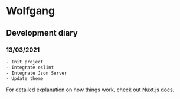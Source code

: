 # Wolfgang

## Development diary

### 13/03/2021
```bash
- Init project
- Integrate eslint
- Integrate Json Server
- Update theme
```

For detailed explanation on how things work, check out [Nuxt.js docs](https://nuxtjs.org).
